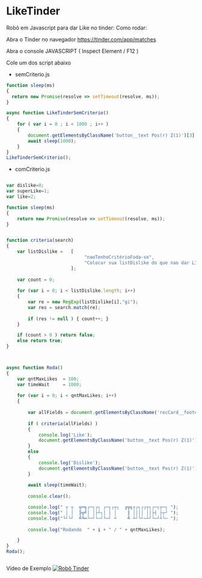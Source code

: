 # LikeTinder

Robô em Javascript para dar Like no tinder:
Como rodar:

Abra o Tinder no navegador https://tinder.com/app/matches

Abra o console JAVASCRIPT ( Inspect Element / F12 )

Cole um dos script abaixo


* semCriterio.js

```javascript
function sleep(ms) 
{
  return new Promise(resolve => setTimeout(resolve, ms));
}

async function LikeTinderSemCriterio() 
{
	for ( var i = 0 ; i < 1000 ; i++ )
	{
		document.getElementsByClassName('button__text Pos(r) Z(1)')[3].click();
		await sleep(1000);
	}
}
LikeTinderSemCriterio();
```


* comCriterio.js


```javascript

var dislike=0; 
var superLike=1;
var like=2;

function sleep(ms)
{
	return new Promise(resolve => setTimeout(resolve, ms));
}


function criteria(search)
{
	var listDislike =   [
							 "naoTenhoCritérioFoda-se",
							 "Colocar sua listDislike do que nao dar LIKE"
						];
				 
	var count = 0;	
	
	for (var i = 0; i < listDislike.length; i++) 
	{
		var re = new RegExp(listDislike[i],"gi");
		var res = search.match(re);
			
		if (res != null ) { count++; }
	}

	if (count > 0 ) return false;
	else return true;
}



async function Roda() 
{
	var qntMaxLikes	 = 100;
	var timeWait 	 = 1000;
	
	for (var i = 0; i < qntMaxLikes; i++) 
	{
		
		var allFields = document.getElementsByClassName('recCard__footer Pos(a) C(#fff) Ta(start) P(20px) B(0) W(100%)')[1].innerHTML;
		
		if ( criteria(allFields) )
		{
			console.log('Like');
			document.getElementsByClassName('button__text Pos(r) Z(1)')[like].click();
		}
		else
		{
			console.log('Dislike');
			document.getElementsByClassName('button__text Pos(r) Z(1)')[dislike].click();
		}
		
		await sleep(timeWait);
		
		console.clear();

		console.log(" ┬ ┬  ╦═╗┌─┐┌┐ ┌─┐┌┬┐  ╔╦╗┬┌┐┌┌┬┐┌─┐┬─┐ ");
		console.log(" │ │  ╠╦╝│ │├┴┐│ │ │    ║ ││││ ││├┤ ├┬┘ ");
		console.log("└┘└┘  ╩╚═└─┘└─┘└─┘ ┴    ╩ ┴┘└┘─┴┘└─┘┴└─ ");
		
		console.log("Rodando  " + i + " / " + qntMaxLikes);

	}
}
Roda();



```
Vídeo de Exemplo
[![Robô Tinder](https://img.youtube.com/vi/zbT9mSieR3M/0.jpg)](https://www.youtube.com/watch?v=zbT9mSieR3M)


